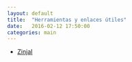 ```yaml
---
layout: default
title:  "Herramientas y enlaces útiles"
date:   2016-02-12 17:50:00
categories: main
---
```


* [ZinjaI](http://zinjai.sourceforge.net)
